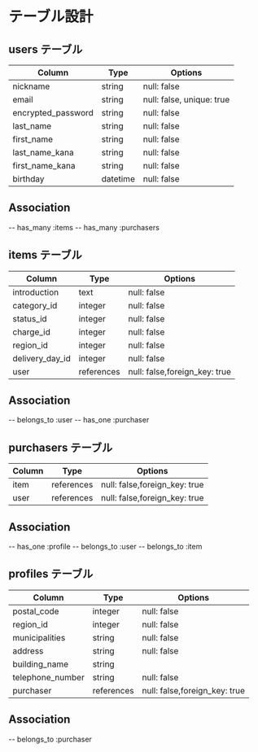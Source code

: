 # テーブル設計

## users テーブル

| Column             | Type     | Options                        |
| ------------------ | -------- | -----------                    |
| nickname           | string   | null: false                    |
| email              | string   | null: false, unique: true      |
| encrypted_password | string   | null: false                    |
| last_name          | string   | null: false                    |
| first_name         | string   | null: false                    |
| last_name_kana     | string   | null: false                    |
| first_name_kana    | string   | null: false                    |
| birthday           | datetime | null: false                    |

## Association
-- has_many :items
-- has_many :purchasers

## items テーブル

| Column          | Type       | Options                       |
| ----------      | ------     | -----------                   |
| introduction    | text       | null: false                   |
| category_id     | integer    | null: false                   |
| status_id       | integer    | null: false                   |
| charge_id       | integer    | null: false                   |
| region_id       | integer    | null: false                   |
| delivery_day_id | integer    | null: false                   |
| user            | references | null: false,foreign_key: true |

## Association
-- belongs_to :user
-- has_one    :purchaser 

## purchasers テーブル

| Column     | Type       | Options                       |
| -----------| -----------| ------------------------------|
| item       | references | null: false,foreign_key: true |
| user       | references | null: false,foreign_key: true |

## Association
-- has_one    :profile
-- belongs_to :user
-- belongs_to :item

## profiles テーブル

| Column           | Type       | Options                       |
| ---------------- | -----------| ------------------------------|
| postal_code      | integer    | null: false                   |
| region_id        | integer    | null: false                   |
| municipalities   | string     | null: false                   |
| address          | string     | null: false                   |
| building_name    | string     |                               |
| telephone_number | string     | null: false                   |
| purchaser        | references | null: false,foreign_key: true |

## Association
-- belongs_to :purchaser